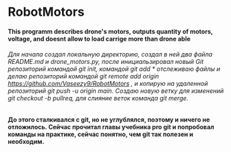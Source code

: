 # RobotMotors
#### This programm describes drone's motors, outputs quantity of motors, voltage, and doesnt allow to load carrige more than drone able


###### Для начала создал локальную директорию, создал в ней два файла _README.md_ и _drone_motors.py_, после инициальзировал новый Git репозиторий командой *git init*, командой _git add *_ отслеживаю файлы и делаю      репозиторий командой *git remote add origin <https://github.com/Vaseezy9/RobotMotors>* , и копирую на    удаленной репозиторий *git push -u origin main*. Создаю новую ветку для изменений *git checkout -b pullreq*,    для слияние веток команда *git merge*.

#### До этого сталкивался с git, но не углублялся, поэтому и ничего не отложилось. Сейчас прочитал главы      учебника  __pro git__ и попробовал команды на практике, сейчас понятно, чем git так полезен и необходим.
